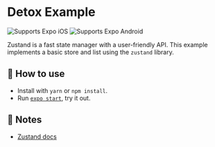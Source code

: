 # Detox Example

<p>
  <!-- iOS -->
  <img alt="Supports Expo iOS" longdesc="Supports Expo iOS" src="https://img.shields.io/badge/iOS-4630EB.svg?style=flat-square&logo=APPLE&labelColor=999999&logoColor=fff" />
  <!-- Android -->
  <img alt="Supports Expo Android" longdesc="Supports Expo Android" src="https://img.shields.io/badge/Android-4630EB.svg?style=flat-square&logo=ANDROID&labelColor=A4C639&logoColor=fff" />
</p>

Zustand is a fast state manager with a user-friendly API.
This example implements a basic store and list using the `zustand` library.

## 🚀 How to use

- Install with `yarn` or `npm install`.
- Run [`expo start`](https://docs.expo.io/versions/latest/workflow/expo-cli/), try it out.

## 📝 Notes

- [Zustand docs](https://github.com/pmndrs/zustand)
